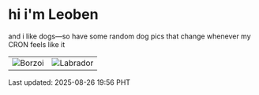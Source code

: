# hi i'm Leoben

and i like dogs—so have some random dog pics that change whenever my CRON feels like it

|  |  |
|--------|----------|
| ![Borzoi](https://random-dog-vercel.vercel.app/api/random-borzoi?v=1756209365) | ![Labrador](https://random-dog-vercel.vercel.app/api/random-labrador?v=1756209365) |

Last updated: 2025-08-26 19:56 PHT
